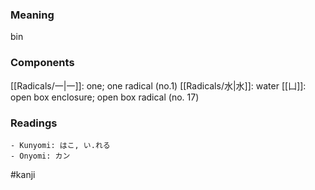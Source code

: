 ### Meaning

bin

### Components

[[Radicals/一|一]]: one; one radical (no.1) [[Radicals/水|水]]: water [[凵]]: open box enclosure; open box radical (no. 17)

### Readings

```
- Kunyomi: はこ, い.れる
- Onyomi: カン
```

#kanji